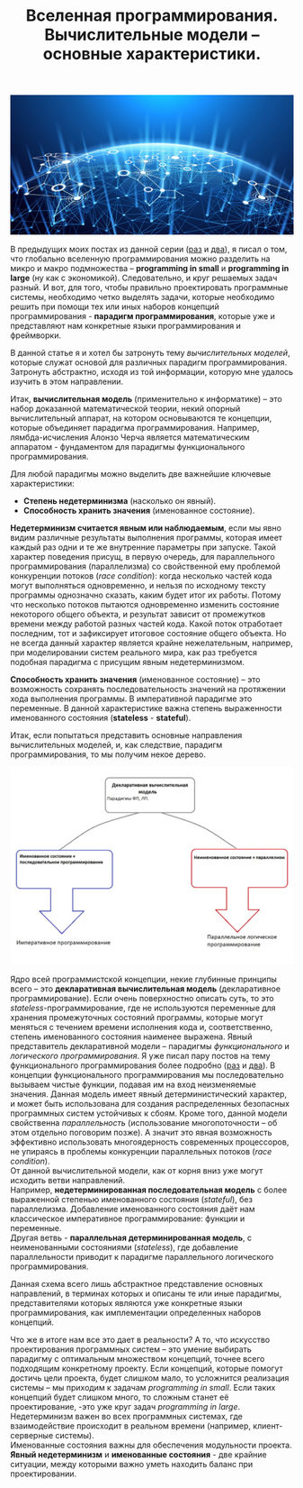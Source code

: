 ﻿---
layout: post
title: Вселенная программирования. Вычислительные модели – основные характеристики.
category: universe
---
![](/image/post-2021-01-10/1.png)  

В предыдущих моих постах из данной серии ([раз](https://optima740.github.io/2020/12/25/programming-universe1/) и [два](https://optima740.github.io/2021/01/10/programming-universe2/)), я писал о том, что глобально вселенную программирования можно разделить на микро и макро подмножества – **programming in small** и **programming in large** (ну как с экономикой). Следовательно, и круг решаемых задач разный. И вот, для того, чтобы правильно проектировать программные системы, необходимо четко выделять задачи, которые необходимо решить при помощи тех или иных наборов концепций программирования - **парадигм программирования**, которые уже и представляют нам конкретные языки программирования и фреймворки.  

В данной статье я и хотел бы затронуть тему *вычислительных моделей*, которые служат основой для различных парадигм программирования. Затронуть абстрактно, исходя из той информации, которую мне удалось изучить в этом направлении.  

Итак, **вычислительная модель** (применительно к информатике) – это набор доказанной математической теории, некий опорный вычислительный аппарат, на котором основываются те концепции, которые объединяет парадигма программирования. Например, лямбда-исчисления Алонзо Черча является математическим аппаратом - фундаментом для парадигмы функционального программирования.

Для любой парадигмы можно выделить две важнейшие ключевые характеристики:  

- **Степень недетерминизма** (насколько он явный).
- **Способность хранить значения** (именованное состояние).  

**Недетерминизм считается явным или наблюдаемым**, если мы явно видим различные результаты выполнения программы, которая имеет каждый раз одни и те же внутренние параметры при запуске. Такой характер поведения присущ, в первую очередь, для параллельного программирования (параллелизма) со свойственной ему проблемой конкуренции потоков (*race condition*): когда несколько частей кода могут выполняться одновременно, и нельзя по исходному тексту программы однозначно сказать, каким будет итог их работы. Потому что несколько потоков пытаются одновременно изменить состояние некоторого общего объекта, и результат зависит от промежутков времени между работой разных частей кода. Какой поток отработает последним, тот и зафиксирует итоговое состояние общего объекта. Но не всегда данный характер является крайне нежелательным, например, при моделировании систем реального мира, как раз требуется подобная парадигма с присущим явным недетерминизмом.  

**Способность хранить значения** (именованное состояние) – это возможность сохранять последовательность значений на протяжении хода выполнения программы. В императивной парадигме это переменные. В данной характеристике важна степень выраженности именованного состояния (**stateless** - **stateful**).  

Итак, если попытаться представить основные направления вычислительных моделей, и, как следствие, парадигм программирования, то мы получим некое дерево.  

![](/image/post-2021-01-26/pic1.jpg)  

Ядро всей программистской концепции, некие глубинные принципы всего – это **декларативная вычислительная модель** (декларативное программирование).  Если очень поверхностно описать суть, то это *stateless*-программирование, где не используются переменные для хранения промежуточных состояний программы, которые могут меняться с течением времени исполнения кода и, соответственно, степень именованного состояния наименее выражена. Явный представитель декларативной модели – парадигмы *функционального* и *логического программирования*. Я уже писал пару постов на тему функционального программирования более подробно ([раз](https://optima740.github.io/2020/07/04/Functional-programming/) и [два](https://optima740.github.io/2020/07/28/FP-base-structs/)). В концепции функционального программирования мы последовательно вызываем чистые функции, подавая им на вход неизменяемые значения. Данная модель имеет явный детерминистический характер, и может быть использована для создания распределенных безопасных программных систем устойчивых к сбоям. Кроме того, данной модели свойственна *параллельность* (использование многопоточности – об этом отдельно поговорим позже). А значит это явная возможность эффективно использовать многоядерность современных процессоров, не упираясь в проблемы конкуренции параллельных потоков (*race condition*).  
От данной вычислительной модели, как от корня вниз уже могут исходить ветви направлений.  
Например, **недетерминированная последовательная модель** с более выраженной степенью именованного состояния (*stateful*), без параллелизма. Добавление именованного состояния даёт нам классическое императивное программирование: функции и переменные.  
Другая ветвь - **параллельная детерминированная модель**, с неименованными состояниями (*stateless*), где добавление параллельности приводит к парадигме параллельного логического программирования.  

Данная схема всего лишь абстрактное представление основных направлений, в терминах которых и описаны те или иные парадигмы, представителями которых являются уже конкретные языки программирования, как имплементации определенных наборов концепций.  

Что же в итоге нам все это дает в реальности? А то, что искусство проектирования программных систем – это умение выбирать парадигму с оптимальным множеством концепций, точнее всего подходящим конкретному проекту. Если концепций, которые помогут достичь цели проекта, будет слишком мало, то усложнится реализация системы – мы приходим к задачам *programming in small*. Если таких концепций будет слишком много, то сложным станет её проектирование, -это уже круг задач *programming in large*.  
Недетерминизм важен во всех программных системах, где взаимодействие происходит в реальном времени (например, клиент-серверные системы).  
Именованные состояния важны для обеспечения модульности проекта.  
**Явный недетерминизм** и **именованные состояния** - две крайние ситуации, между которыми важно уметь находить баланс при проектировании.  




 







